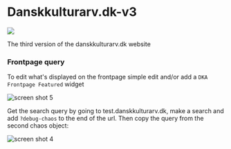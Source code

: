 Danskkulturarv.dk-v3
====================

<a href="https://www.statuscake.com" title="Website Uptime Monitoring"><img src="https://app.statuscake.com/button/index.php?Track=Bzj9GSgakq&Days=30&Design=6" /></a>

The third version of the danskkulturarv.dk website

### Frontpage query

To edit what's displayed on the frontpage simple edit and/or add a `DKA Frontpage Featured` widget

![screen shot 5](https://cloud.githubusercontent.com/assets/3859425/15181911/05ab771c-178a-11e6-9ca7-0c4194f42eb5.png)

Get the search query by going to test.danskkulturarv.dk, make a search and add `?debug-chaos` to the end of the url. Then copy the query from the second chaos object:

![screen shot 4](https://cloud.githubusercontent.com/assets/3859425/15181943/42e17000-178a-11e6-8125-e072f38bfe7d.png)
